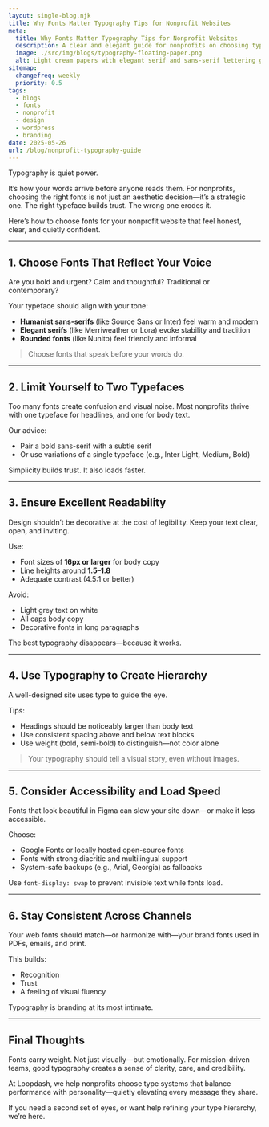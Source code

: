 ```yaml
---
layout: single-blog.njk
title: Why Fonts Matter Typography Tips for Nonprofit Websites  
meta:
  title: Why Fonts Matter Typography Tips for Nonprofit Websites  
  description: A clear and elegant guide for nonprofits on choosing typefaces that support trust, clarity, and emotional resonance across digital campaigns.  
  image: ./src/img/blogs/typography-floating-paper.png  
  alt: Light cream papers with elegant serif and sans-serif lettering gently floating against a soft dusk-blue background—poetic and editorial in tone  
sitemap:
  changefreq: weekly  
  priority: 0.5  
tags:
  - blogs
  - fonts  
  - nonprofit  
  - design  
  - wordpress  
  - branding  
date: 2025-05-26
url: /blog/nonprofit-typography-guide  
---
```


Typography is quiet power.

It’s how your words arrive before anyone reads them. For nonprofits, choosing the right fonts is not just an aesthetic decision—it’s a strategic one. The right typeface builds trust. The wrong one erodes it.

Here’s how to choose fonts for your nonprofit website that feel honest, clear, and quietly confident.

---

## 1. Choose Fonts That Reflect Your Voice

Are you bold and urgent? Calm and thoughtful? Traditional or contemporary?

Your typeface should align with your tone:
- **Humanist sans-serifs** (like Source Sans or Inter) feel warm and modern
- **Elegant serifs** (like Merriweather or Lora) evoke stability and tradition
- **Rounded fonts** (like Nunito) feel friendly and informal

> Choose fonts that speak before your words do.

---

## 2. Limit Yourself to Two Typefaces

Too many fonts create confusion and visual noise. Most nonprofits thrive with one typeface for headlines, and one for body text.

Our advice:
- Pair a bold sans-serif with a subtle serif
- Or use variations of a single typeface (e.g., Inter Light, Medium, Bold)

Simplicity builds trust. It also loads faster.

---

## 3. Ensure Excellent Readability

Design shouldn’t be decorative at the cost of legibility. Keep your text clear, open, and inviting.

Use:
- Font sizes of **16px or larger** for body copy
- Line heights around **1.5–1.8**
- Adequate contrast (4.5:1 or better)

Avoid:
- Light grey text on white
- All caps body copy
- Decorative fonts in long paragraphs

The best typography disappears—because it works.

---

## 4. Use Typography to Create Hierarchy

A well-designed site uses type to guide the eye.

Tips:
- Headings should be noticeably larger than body text
- Use consistent spacing above and below text blocks
- Use weight (bold, semi-bold) to distinguish—not color alone

> Your typography should tell a visual story, even without images.

---

## 5. Consider Accessibility and Load Speed

Fonts that look beautiful in Figma can slow your site down—or make it less accessible.

Choose:
- Google Fonts or locally hosted open-source fonts
- Fonts with strong diacritic and multilingual support
- System-safe backups (e.g., Arial, Georgia) as fallbacks

Use `font-display: swap` to prevent invisible text while fonts load.

---

## 6. Stay Consistent Across Channels

Your web fonts should match—or harmonize with—your brand fonts used in PDFs, emails, and print.

This builds:
- Recognition
- Trust
- A feeling of visual fluency

Typography is branding at its most intimate.

---

## Final Thoughts

Fonts carry weight. Not just visually—but emotionally. For mission-driven teams, good typography creates a sense of clarity, care, and credibility.

At Loopdash, we help nonprofits choose type systems that balance performance with personality—quietly elevating every message they share.

If you need a second set of eyes, or want help refining your type hierarchy, we’re here.

